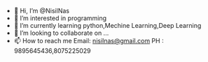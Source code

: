 - 👋 Hi, I’m @NisilNas
- 👀 I’m interested in programming
- 🌱 I’m currently learning python,Mechine Learning,Deep Learning
- 💞️ I’m looking to collaborate on ...
- 📫 How to reach me Email: nisilnas@gmail.com
                      PH   : 9895645436,8075225029

<!---
NisilNas/NisilNas is a ✨ special ✨ repository because its `README.md` (this file) appears on your GitHub profile.
You can click the Preview link to take a look at your changes.
--->
